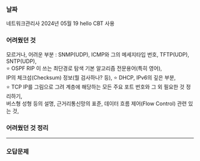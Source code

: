 <h3>날짜</h3>
네트워크관리사  
2024년 05월 19  
hello CBT 사용  

<h3>어려웠던 것</h3>

모르거나, 어려운 부분 : SNMP(UDP), ICMP와 그의 메세지타입 번호, TFTP(UDP), SNTP(UDP),  
⭐ OSPF RIP 이 쓰는 최단경로 탐색 기본 알고리즘 전문용어(특히 영어),  
IP의 체크섬(Checksum) 정보(뭘 검사하나? 등), ⭐ DHCP, IPv6의 깊은 부분,  
⭐ TCP IP를 그림으로 그려 계층에 해당하는 모든 주요 포트 번호와 그 외 필요한 것 정리하기,  
버스형 성형 등의 설명, 근거리통신망의 표준, 데이터 흐름 제어(Flow Control) 관련 있는 것,  

<h3>어려웠던 것 정리</h3>

***

<h3>오답문제</h3>
